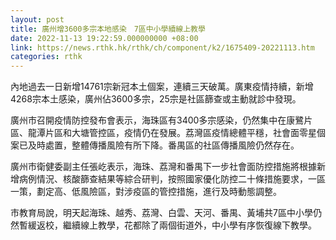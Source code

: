 ```yaml
---
layout: post
title: 廣州增3600多宗本地感染　7區中小學續線上教學
date: 2022-11-13 19:22:59.000000000 +08:00
link: https://news.rthk.hk/rthk/ch/component/k2/1675409-20221113.htm
categories: rthk
---
```


內地過去一日新增14761宗新冠本土個案，連續三天破萬。廣東疫情持續，新增4268宗本土感染，廣州佔3600多宗，25宗是社區篩查或主動就診中發現。

廣州市召開疫情防控發布會表示，海珠區有3400多宗感染，仍然集中在康鷺片區、龍潭片區和大塘管控區，疫情仍在發展。荔灣區疫情總體平穩，社會面零星個案已及時處置，整體傳播風險有所下降。番禺區的社區傳播風險仍然存在。

廣州市衛健委副主任張屹表示，海珠、荔灣和番禺下一步社會面防控措施將根據新增病例情況、核酸篩查結果等綜合研判，按照國家優化防控二十條措施要求，一區一策，劃定高、低風險區，對涉疫區的管控措施，進行及時動態調整。

市教育局說，明天起海珠、越秀、荔灣、白雲、天河、番禺、黃埔共7區中小學仍然暫緩返校，繼續線上教學，花都除了兩個街道外，中小學有序恢復線下教學。
